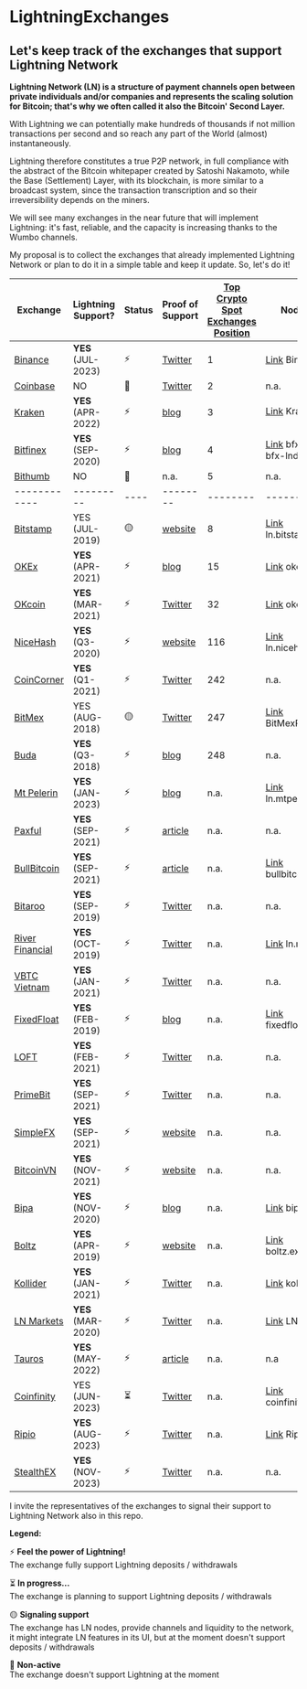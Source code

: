 # LightningExchanges
## Let's keep track of the exchanges that support Lightning Network

**Lightning Network (LN) is a structure of payment channels open between private individuals and/or companies and represents the scaling solution for Bitcoin; that's why we often called it also the Bitcoin' Second Layer.**

With Lightning we can potentially make hundreds of thousands if not million transactions per second and so reach any part of the World (almost) instantaneously.

Lightning therefore constitutes a true P2P network, in full compliance with the abstract of the Bitcoin whitepaper created by Satoshi Nakamoto, while the Base (Settlement) Layer, with its blockchain, is more similar to a broadcast system, since the transaction transcription and so their irreversibility depends on the miners.



We will see many exchanges in the near future that will implement Lightning: it's fast, reliable, and the capacity is increasing thanks to the Wumbo channels.

My proposal is to collect the exchanges that already implemented Lightning Network or plan to do it in a simple table and keep it update.
So, let's do it!


 Exchange | Lightning Support? | Status | Proof of Support | [Top Crypto Spot Exchanges Position](https://coinmarketcap.com/rankings/exchanges/) | Node URI | KYC on deposit or withdraw | Min. Chan Capacity (BTC)
 ------------ | ------------- | ------- | ------------- | ------------- | ------------- | ------------- | -------------
[Binance](https://binance.com) | **YES** (JUL-2023) | :zap: | [Twitter](https://twitter.com/binance/status/1671042638592589826?s=20) | 1 | [Link](https://amboss.space/node/03a1f3afd646d77bdaf545cceaf079bab6057eae52c6319b63b5803d0989d6a72f) Binance | n.a. | n.a.
[Coinbase](https://coinbase.com)| NO | :red_circle: | [Twitter](https://twitter.com/brian_armstrong/status/1644794656570617856) | 2 | n.a. | n.a. | n.a.
[Kraken](https://kraken.com)| **YES** (APR-2022) | :zap: | [blog](https://blog.kraken.com/post/13502/kraken-now-supports-instant-lightning-network-btc-transactions/) | 3 | [Link](https://amboss.space/node/02f1a8c87607f415c8f22c00593002775941dea48869ce23096af27b0cfdcc0b69) Kraken 🐙⚡ | :broken_heart: YES | n.a.
[Bitfinex](https://bitfinex.com)| **YES** (SEP-2020) | :zap: | [blog](https://blog.bitfinex.com/trading/bitfinex-supports-the-lightning-networks-wumbo-channels/) | 4 | [Link](https://ln.bitfinex.com/) bfx-lnd0, bfx-lnd1 | :broken_heart: YES | 0.04
[Bithumb](https://bithumb.com)| NO | :red_circle: | n.a. | 5 | n.a. | n.a. | n.a.
 ------------ | --------- | ---- | -------- | -------- | -------- | -------- | -----
[Bitstamp](https://www.bitstamp.net/)| YES (JUL-2019) | :yellow_circle: | [website](https://www.bitstamp.net/lightning-network-node/) | 8 | [Link](https://www.bitstamp.net/lightning-network-node/) ln.bitstamp.net | :broken_heart: YES | 0.0002
[OKEx](https://okex.com)| **YES** (APR-2021) | :zap: | [blog](https://www.okex.com/support/hc/en-us/articles/360059600412) | 15 | [Link](https://1ml.com/node/0294ac3e099def03c12a37e30fe5364b1223fd60069869142ef96580c8439c2e0a) okex | :broken_heart: YES | 0.04
[OKcoin](https://okcoin.com)| **YES** (MAR-2021) | :zap: | [Twitter](https://twitter.com/OKCoin/status/1367565547651559424) | 32 | [Link](https://1ml.com/node/036b53093df5a932deac828cca6d663472dbc88322b05eec1d42b26ab9b16caa1c) okcoin | :broken_heart: YES | 0.04
[NiceHash](https://www.nicehash.com/) | **YES** (Q3-2020) | :zap: | [website](https://www.nicehash.com/nicehash-lightning-network-node) | 116 | [Link](https://www.nicehash.com/nicehash-lightning-network-node) ln.nicehash.com | n.a. | 0.005
[CoinCorner](https://coincorner.com) | **YES** (Q1-2021) | :zap: | [Twitter](https://twitter.com/CoinCorner/status/1346470541448761344) | 242 | n.a. | n.a. | n.a.
[BitMex](https://bitmex.com/) | YES (AUG-2018) | 🟡 | [Twitter](https://twitter.com/BitMEXResearch/status/1031814678371069952) | 247 | [Link](https://1ml.com/node/0287416bd553ff2630ff54640e3a7e4230d632387039313bf5a24d7df2006e13c2) BitMexResearch | :broken_heart: YES | n.a.
[Buda](https://buda.com) | **YES** (Q3-2018) | :zap: | [blog](https://blog.buda.com/prueba-lightning-network-en-buda-com/) | 248 | n.a. | :broken_heart: YES | n.a.
[Mt Pelerin](https://www.mtpelerin.com/) | **YES** (JAN-2023) | :zap: | [blog](https://www.mtpelerin.com/blog/launching-bitcoin-lightning) | n.a. | [Link](https://www.amboss.space/node/020a919e4684a3678bd5d5fb21752ca19f9700214bf399abca72190c29664ad551) ln.mtpelerin.com | :green_heart: NO | n.a.
[Paxful](https://paxful.com) | **YES** (SEP-2021) | :zap: | [article](https://paxful.com/blog/lighting-network-integration) | n.a. | n.a. | n.a. | n.a.
[BullBitcoin](https://bullbitcoin.com) | **YES** (SEP-2021) | :zap: | [article](https://medium.com/bull-bitcoin/scaling-bull-bitcoins-non-custodial-services-with-the-lightning-network-782585d96098) | n.a. | [Link](https://1ml.com/node/030057ffea1a1650ce716aab702c9fc29ce24659b89650eb963f2455df0194c997) bullbitcoin.com | n.a. | n.a.
[Bitaroo](https://bitaroo.com.au/) | **YES** (SEP-2019) | :zap: | [Twitter](https://twitter.com/BitarooExchange/status/1307999122151022594) | n.a. | n.a. | :broken_heart: YES | n.a.
[River Financial](https://river.com/) | **YES** (OCT-2019) | :zap: | [Twitter](https://twitter.com/AndrewBenson/status/1354131122980982785) | n.a. | [Link](https://ln.river.com/) ln.river.com | :broken_heart: YES | n.a. | n.a.
[VBTC Vietnam](https://vbtc.exchange/) | **YES** (JAN-2021) | :zap: | [Twitter](https://twitter.com/VBTC_Vietnam/status/1353564136702005248) | n.a. | n.a. | :broken_heart: YES | n.a.
[FixedFloat](https://fixedfloat.com/) | **YES** (FEB-2019) | :zap: | [blog](https://fixedfloat.com/blog/currency/lightning-network) | n.a. | [Link](https://1ml.com/node/037f990e61acee8a7697966afd29dd88f3b1f8a7b14d625c4f8742bd952003a590) fixedfloat.com | :green_heart: NO | n.a.
[LOFT](https://loft.trade/) | **YES** (FEB-2021) | :zap: | [Twitter](https://twitter.com/LoftTrade/status/1370047636728844288) | n.a. | n.a. | :green_heart: NO | n.a.
[PrimeBit](https://primebit.com/) | **YES** (SEP-2021) | :zap: | [Twitter](https://twitter.com/primebit_com/status/1438078966384975872) | n.a. | n.a. | :green_heart: NO | n.a.
[SimpleFX](https://simplefx.com/) | **YES** (SEP-2021) | :zap: | [website](https://simplefx.com/bitcoin-lightning-network/) | n.a. | n.a. | :green_heart: NO | n.a.
[BitcoinVN](https://bitcoinvn.io) | **YES** (NOV-2021) | :zap: | [website](https://bitcoinvn.io/?deposit=btcln) | n.a. | n.a. | :green_heart: NO | n.a.
[Bipa](https://bipa.app) | **YES** (NOV-2020) | :zap: | [blog](https://medium.com/o-blog-da-bipa/bipa-lan%C3%A7a-suporte-%C3%A0-lightning-network-d7474409059e) | n.a. | [Link](https://1ml.com/node/02fb79c3a9121d85b126687bd111eaebf21aaaaa5cbf232e2b6c3bdf8803f40182) bipa | :broken_heart: YES | n.a.
[Boltz](https://boltz.exchange) | **YES** (APR-2019) | :zap: | [website](https://www.notion.so/Frequently-Asked-Questions-585328ae43944e2eba351050790d5eec) | n.a. | [Link](https://1ml.com/node/026165850492521f4ac8abd9bd8088123446d126f648ca35e60f88177dc149ceb2) boltz.exchange | :green_heart: NO | n.a.
[Kollider](https://pro.kollider.xyz) | **YES** (JAN-2021) | :zap: | [Twitter](https://twitter.com/kollider_trade) | n.a. | [Link](https://1ml.com/node/02fe80fb6a2dc0fb6e9bec49c76d048889c91355d4e900fcb026bf095665790325) kollider| :green_heart: NO | 0.005
[LN Markets](https://lnmarkets.com) | **YES** (MAR-2020) | :zap: | [Twitter](https://twitter.com/LNMarkets/status/1237778507062751232) | n.a. | [Link](https://amboss.space/node/03271338633d2d37b285dae4df40b413d8c6c791fbee7797bc5dc70812196d7d5c) LN Markets| :green_heart: NO | 0.05
[Tauros](https://tauros.io) | **YES** (MAY-2022) | :zap: | [article](https://www.nasdaq.com/articles/tauros-ibex-mercado-partner-for-mexicos-first-lightning-enabled-bitcoin-exchange) | n.a. | n.a | n.a | n.a
[Coinfinity](https://coinfinity.co) | YES (JUN-2023) | :hourglass_flowing_sand: | [Twitter](https://twitter.com/coinfinity/status/1663870230454476801) | n.a. | [Link](https://amboss.space/node/02d4531a2f2e6e5a9033d37d548cff4834a3898e74c3abe1985b493c42ebbd707d) coinfinity.co | :broken_heart: YES | n.a
[Ripio](https://www.ripio.com/) | **YES** (AUG-2023) | :zap: | [Twitter](https://x.com/ripioBR/status/1669807881330348033?s=20) | n.a. | [Link](https://amboss.space/node/03831262b0cb086ba6f2360a36757e4283347f3f67f01d6f24f54c3eee841e29d6) Ripio 🐖 | :broken_heart: YES | n.a
[StealthEX](https://stealthex.io/) | **YES** (NOV-2023) | :zap: | [Twitter](https://twitter.com/VisionaryFinanc/status/1722840266812371377) | n.a. | n.a. | :green_heart: NO | n.a.

I invite the representatives of the exchanges to signal their support to Lightning Network also in this repo.

**Legend:**

:zap: **Feel the power of Lightning!**
<br>The exchange fully support Lightning deposits / withdrawals

:hourglass_flowing_sand: **In progress...**
<br>The exchange is planning to support Lightning deposits / withdrawals

:yellow_circle: **Signaling support**
<br>The exchange has LN nodes, provide channels and liquidity to the network, it might integrate LN features in its UI, but at the moment doesn't support deposits / withdrawals

:red_circle: **Non-active** 
<br>The exchange doesn't support Lightning at the moment
